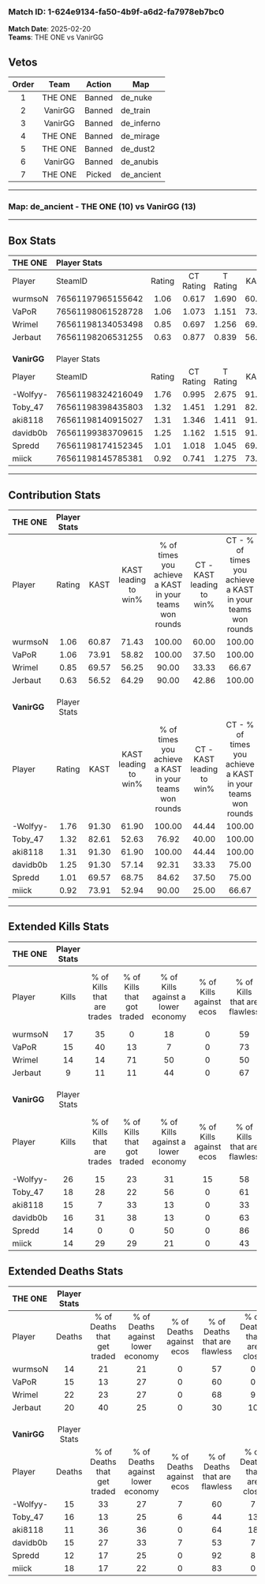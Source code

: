 ### Match ID: 1-624e9134-fa50-4b9f-a6d2-fa7978eb7bc0  
**Match Date**: 2025-02-20  
**Teams**: THE ONE vs VanirGG  

## Vetos  

| Order | Team | Action | Map |
| :---: | :--: | :----: | --- |
| 1 | THE ONE | Banned | de_nuke |
| 2 | VanirGG | Banned | de_train |
| 3 | VanirGG | Banned | de_inferno |
| 4 | THE ONE | Banned | de_mirage |
| 5 | THE ONE | Banned | de_dust2 |
| 6 | VanirGG | Banned | de_anubis |
| 7 | THE ONE | Picked | de_ancient |

---  

### **Map**: de_ancient - THE ONE (10) vs VanirGG (13)  
---  

## Box Stats  

| **THE ONE** | Player Stats      |        |           |          |       |       |       |         |        |      |     |
| :- | :- | :-: | :-: | :-: | :-: | :-: | :-: | :-: | :-: | :-: | :-: |
| Player      | SteamID           | Rating | CT Rating | T Rating | KAST  |  ADR  | Kills | Assists | Deaths | K/D  | HS% |
| wurmsoN     | 76561197965155642 |  1.06  |   0.617   |  1.690   | 60.87 | 69.4  |  17   |    4    |   14   | 1.21 | 41  |
| VaPoR       | 76561198061528728 |  1.06  |   1.073   |  1.151   | 73.91 | 71.3  |  15   |    4    |   15   | 1.00 | 33  |
| Wrimel      | 76561198134053498 |  0.85  |   0.697   |  1.256   | 69.57 | 70.7  |  14   |    8    |   22   | 0.64 | 42  |
| Jerbaut     | 76561198206531255 |  0.63  |   0.877   |  0.839   | 56.52 | 76.7  |   9   |    9    |   20   | 0.45 | 33  |
|             |                   |        |           |          |       |       |       |         |        |      |     |
|             |                   |        |           |          |       |       |       |         |        |      |     |
|             |                   |        |           |          |       |       |       |         |        |      |     |
| **VanirGG** | Player Stats      |        |           |          |       |       |       |         |        |      |     |
| Player      | SteamID           | Rating | CT Rating | T Rating | KAST  |  ADR  | Kills | Assists | Deaths | K/D  | HS% |
| -Wolfyy-    | 76561198324216049 |  1.76  |   0.995   |  2.675   | 91.30 | 115.0 |  26   |    7    |   15   | 1.73 | 57  |
| Toby_47     | 76561198398435803 |  1.32  |   1.451   |  1.291   | 82.61 | 90.7  |  18   |   13    |   16   | 1.13 | 77  |
| aki8118     | 76561198140915027 |  1.31  |   1.346   |  1.411   | 91.30 | 77.4  |  15   |    6    |   11   | 1.36 | 66  |
| davidb0b    | 76561199383709615 |  1.25  |   1.162   |  1.515   | 91.30 | 76.7  |  16   |    6    |   15   | 1.07 | 37  |
| Spredd      | 76561198174152345 |  1.01  |   1.018   |  1.045   | 69.57 | 56.9  |  14   |    2    |   12   | 1.17 |  7  |
| miick       | 76561198145785381 |  0.92  |   0.741   |  1.275   | 73.91 | 59.6  |  14   |    5    |   18   | 0.78 | 64  |
---  

## Contribution Stats  

| **THE ONE** | Player Stats |       |                      |                                                        |                           |                                                             |                          |                                                            |
| :- | :-: | :-: | :-: | :-: | :-: | :-: | :-: | :-: |
| Player      |    Rating    | KAST  | KAST leading to win% | % of times you achieve a KAST in your teams won rounds | CT - KAST leading to win% | CT - % of times you achieve a KAST in your teams won rounds | T - KAST leading to win% | T - % of times you achieve a KAST in your teams won rounds |
| wurmsoN     |     1.06     | 60.87 |        71.43         |                         100.00                         |           60.00           |                           100.00                            |          77.78           |                           100.00                           |
| VaPoR       |     1.06     | 73.91 |        58.82         |                         100.00                         |           37.50           |                           100.00                            |          77.78           |                           100.00                           |
| Wrimel      |     0.85     | 69.57 |        56.25         |                         90.00                          |           33.33           |                            66.67                            |          70.00           |                           100.00                           |
| Jerbaut     |     0.63     | 56.52 |        64.29         |                         90.00                          |           42.86           |                           100.00                            |          85.71           |                           85.71                            |
|             |              |       |                      |                                                        |                           |                                                             |                          |                                                            |
|             |              |       |                      |                                                        |                           |                                                             |                          |                                                            |
|             |              |       |                      |                                                        |                           |                                                             |                          |                                                            |
| **VanirGG** | Player Stats |       |                      |                                                        |                           |                                                             |                          |                                                            |
| Player      |    Rating    | KAST  | KAST leading to win% | % of times you achieve a KAST in your teams won rounds | CT - KAST leading to win% | CT - % of times you achieve a KAST in your teams won rounds | T - KAST leading to win% | T - % of times you achieve a KAST in your teams won rounds |
| -Wolfyy-    |     1.76     | 91.30 |        61.90         |                         100.00                         |           44.44           |                           100.00                            |          75.00           |                           100.00                           |
| Toby_47     |     1.32     | 82.61 |        52.63         |                         76.92                          |           40.00           |                           100.00                            |          66.67           |                           66.67                            |
| aki8118     |     1.31     | 91.30 |        61.90         |                         100.00                         |           44.44           |                           100.00                            |          75.00           |                           100.00                           |
| davidb0b    |     1.25     | 91.30 |        57.14         |                         92.31                          |           33.33           |                            75.00                            |          75.00           |                           100.00                           |
| Spredd      |     1.01     | 69.57 |        68.75         |                         84.62                          |           37.50           |                            75.00                            |          100.00          |                           88.89                            |
| miick       |     0.92     | 73.91 |        52.94         |                         90.00                          |           25.00           |                            66.67                            |          77.78           |                           100.00                           |
---  

## Extended Kills Stats  

| **THE ONE** | Player Stats |                            |                            |                                    |                         |                              |                                 |                                       |                    |           |
| :- | :-: | :-: | :-: | :-: | :-: | :-: | :-: | :-: | :-: | :-: |
| Player      |    Kills     | % of Kills that are trades | % of Kills that got traded | % of Kills against a lower economy | % of Kills against ecos | % of Kills that are flawless | % of Kills that are close duels | % of Kills that are assisted by flash | Pistol Round Kills | AWP Kills |
| wurmsoN     |      17      |             35             |             0              |                 18                 |            0            |              59              |                6                |                   0                   |         5          |     0     |
| VaPoR       |      15      |             40             |             13             |                 7                  |            0            |              73              |                0                |                   0                   |         1          |     9     |
| Wrimel      |      14      |             14             |             71             |                 50                 |            0            |              50              |               21                |                   0                   |         0          |     0     |
| Jerbaut     |      9       |             11             |             11             |                 44                 |            0            |              67              |               22                |                   0                   |         0          |     0     |
|             |              |                            |                            |                                    |                         |                              |                                 |                                       |                    |           |
|             |              |                            |                            |                                    |                         |                              |                                 |                                       |                    |           |
|             |              |                            |                            |                                    |                         |                              |                                 |                                       |                    |           |
| **VanirGG** | Player Stats |                            |                            |                                    |                         |                              |                                 |                                       |                    |           |
| Player      |    Kills     | % of Kills that are trades | % of Kills that got traded | % of Kills against a lower economy | % of Kills against ecos | % of Kills that are flawless | % of Kills that are close duels | % of Kills that are assisted by flash | Pistol Round Kills | AWP Kills |
| -Wolfyy-    |      26      |             15             |             23             |                 31                 |           15            |              58              |                4                |                  19                   |         4          |     1     |
| Toby_47     |      18      |             28             |             22             |                 56                 |            0            |              61              |               11                |                   0                   |         1          |     0     |
| aki8118     |      15      |             7              |             33             |                 13                 |            0            |              33              |                0                |                   7                   |         3          |     1     |
| davidb0b    |      16      |             31             |             38             |                 13                 |            0            |              63              |                6                |                   6                   |         1          |     0     |
| Spredd      |      14      |             0              |             0              |                 50                 |            0            |              86              |                0                |                   0                   |         0          |     8     |
| miick       |      14      |             29             |             29             |                 21                 |            0            |              43              |                7                |                  29                   |         1          |     0     |
## Extended Deaths Stats  

| **THE ONE** | Player Stats |                             |                                   |                          |                               |                            |                           |               |
| :- | :-: | :-: | :-: | :-: | :-: | :-: | :-: | :-: |
| Player      |    Deaths    | % of Deaths that get traded | % of Deaths against lower economy | % of Deaths against ecos | % of Deaths that are flawless | % of Deaths that are close | % of Deaths while blinded | Deaths to AWP |
| wurmsoN     |      14      |             21              |                21                 |            0             |              57               |             0              |            14             |       1       |
| VaPoR       |      15      |             13              |                27                 |            0             |              60               |             0              |             7             |       2       |
| Wrimel      |      22      |             23              |                27                 |            0             |              68               |             9              |            14             |       1       |
| Jerbaut     |      20      |             40              |                25                 |            0             |              30               |             10             |             5             |       3       |
|             |              |                             |                                   |                          |                               |                            |                           |               |
|             |              |                             |                                   |                          |                               |                            |                           |               |
|             |              |                             |                                   |                          |                               |                            |                           |               |
| **VanirGG** | Player Stats |                             |                                   |                          |                               |                            |                           |               |
| Player      |    Deaths    | % of Deaths that get traded | % of Deaths against lower economy | % of Deaths against ecos | % of Deaths that are flawless | % of Deaths that are close | % of Deaths while blinded | Deaths to AWP |
| -Wolfyy-    |      15      |             33              |                27                 |            7             |              60               |             7              |            13             |       2       |
| Toby_47     |      16      |             13              |                25                 |            6             |              44               |             13             |             6             |       2       |
| aki8118     |      11      |             36              |                36                 |            0             |              64               |             18             |             9             |       2       |
| davidb0b    |      15      |             27              |                33                 |            7             |              53               |             7              |             0             |       1       |
| Spredd      |      12      |             17              |                25                 |            0             |              92               |             8              |             0             |       2       |
| miick       |      18      |             17              |                22                 |            0             |              83               |             0              |             0             |       3       |
